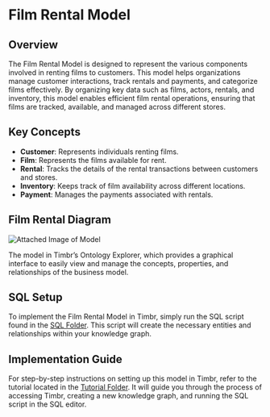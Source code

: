 # Film Rental Model

## Overview
The Film Rental Model is designed to represent the various components involved in renting films to customers. This model helps organizations manage customer interactions, track rentals and payments, and categorize films effectively. By organizing key data such as films, actors, rentals, and inventory, this model enables efficient film rental operations, ensuring that films are tracked, available, and managed across different stores.

## Key Concepts
- **Customer**: Represents individuals renting films.
- **Film**: Represents the films available for rent.
- **Rental**: Tracks the details of the rental transactions between customers and stores.
- **Inventory**: Keeps track of film availability across different locations.
- **Payment**: Manages the payments associated with rentals.

## Film Rental Diagram

![Attached Image of Model](path/to/image.png)

The model in Timbr’s Ontology Explorer, which provides a graphical interface to easily view and manage the concepts, properties, and relationships of the business model.

## SQL Setup
To implement the Film Rental Model in Timbr, simply run the SQL script found in the [SQL Folder](./sql). This script will create the necessary entities and relationships within your knowledge graph.

## Implementation Guide
For step-by-step instructions on setting up this model in Timbr, refer to the tutorial located in the [Tutorial Folder](./tutorial). It will guide you through the process of accessing Timbr, creating a new knowledge graph, and running the SQL script in the SQL editor.
